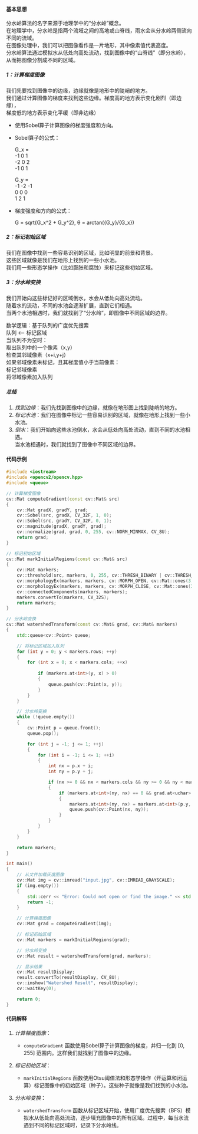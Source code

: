 #### 基本思想

分水岭算法的名字来源于地理学中的“分水岭”概念。<br>
在地理学中，分水岭是指两个流域之间的高地或山脊线，雨水会从分水岭两侧流向不同的流域。<br>
在图像处理中，我们可以把图像看作是一片地形，其中像素值代表高度。<br>
分水岭算法通过模拟水从低处向高处流动，找到图像中的“山脊线”（即分水岭），<br>
从而把图像分割成不同的区域。<br>

##### 1：计算梯度图像

我们先要找到图像中的边缘，边缘就像是地形中的陡峭的地方。<br>
我们通过计算图像的梯度来找到这些边缘。梯度高的地方表示变化剧烈（即边缘），<br>
梯度低的地方表示变化平缓（即非边缘）<br>
   - 使用Sobel算子计算图像的梯度强度和方向。<br>
   - Sobel算子的公式：<br>
     
     G_x = <br>
     -1  0  1 <br>
     -2  0  2 <br>
     -1  0  1<br>
     
     G_y = <br>
     -1  -2 -1 <br>
     0   0  0 <br>
     1   2   1
    
     
   - 梯度强度和方向的公式：

     G = sqrt{G_x^2 + G_y^2},  θ = arctan({G_y}/{G_x})


##### 2：标记初始区域

我们在图像中找到一些容易识别的区域，比如明显的前景和背景。<br>
这些区域就像是我们在地形上找到的一些小水池。<br>
我们用一些形态学操作（比如膨胀和腐蚀）来标记这些初始区域。<br>


##### 3：分水岭变换

我们开始向这些标记好的区域倒水，水会从低处向高处流动。<br>
随着水的流动，不同的水池会逐渐扩展，直到它们相遇。<br>
当两个水池相遇时，我们就找到了“分水岭”，即图像中不同区域的边界。<br>

数学逻辑：基于队列的广度优先搜索 <br>
    队列 <-- 标记区域 <br>
    当队列不为空时： <br>
    取出队列中的一个像素（x,y） <br>
    检查其邻域像素（x+i,y+j） <br>
    如果邻域像素未标记，且其梯度值小于当前像素： <br>
        标记邻域像素 <br>
        将邻域像素加入队列 <br>



##### 总结

1. *找到边缘*：我们先找到图像中的边缘，就像在地形图上找到陡峭的地方。<br>
2. *标记水池*：我们在图像中标记一些容易识别的区域，就像在地形上找到一些小水池。<br>
3. *倒水*：我们开始向这些水池倒水，水会从低处向高处流动，直到不同的水池相遇。<br>
           当水池相遇时，我们就找到了图像中不同区域的边界。<br>


#### 代码示例

```cpp
#include <iostream>
#include <opencv2/opencv.hpp>
#include <queue>

// 计算梯度图像
cv::Mat computeGradient(const cv::Mat& src) 
{
    cv::Mat gradX, gradY, grad;
    cv::Sobel(src, gradX, CV_32F, 1, 0);
    cv::Sobel(src, gradY, CV_32F, 0, 1);
    cv::magnitude(gradX, gradY, grad);
    cv::normalize(grad, grad, 0, 255, cv::NORM_MINMAX, CV_8U);
    return grad;
}

// 标记初始区域
cv::Mat markInitialRegions(const cv::Mat& src) 
{
    cv::Mat markers;
    cv::threshold(src, markers, 0, 255, cv::THRESH_BINARY | cv::THRESH_OTSU);
    cv::morphologyEx(markers, markers, cv::MORPH_OPEN, cv::Mat::ones(3, 3, CV_8U));
    cv::morphologyEx(markers, markers, cv::MORPH_CLOSE, cv::Mat::ones(3, 3, CV_8U));
    cv::connectedComponents(markers, markers);
    markers.convertTo(markers, CV_32S);
    return markers;
}

// 分水岭变换
cv::Mat watershedTransform(const cv::Mat& grad, cv::Mat& markers) 
{
    std::queue<cv::Point> queue;

    // 将标记区域加入队列
    for (int y = 0; y < markers.rows; ++y) 
    {
        for (int x = 0; x < markers.cols; ++x)
        
            if (markers.at<int>(y, x) > 0) 
            {
                queue.push(cv::Point(x, y));
            }
        }
    }

    // 分水岭变换
    while (!queue.empty()) 
    {
        cv::Point p = queue.front();
        queue.pop();

        for (int j = -1; j <= 1; ++j) 
        {
            for (int i = -1; i <= 1; ++i) 
            {
                int nx = p.x + i;
                int ny = p.y + j;

                if (nx >= 0 && nx < markers.cols && ny >= 0 && ny < markers.rows) 
                {
                    if (markers.at<int>(ny, nx) == 0 && grad.at<uchar>(ny, nx) < grad.at<uchar>(p.y, p.x)) 
                    {
                        markers.at<int>(ny, nx) = markers.at<int>(p.y, p.x);
                        queue.push(cv::Point(nx, ny));
                    }
                }
            }
        }
    }

    return markers;
}

int main() 
{
    // 从文件加载灰度图像
    cv::Mat img = cv::imread("input.jpg", cv::IMREAD_GRAYSCALE);
    if (img.empty()) 
    {
        std::cerr << "Error: Could not open or find the image." << std::endl;
        return -1;
    }

    // 计算梯度图像
    cv::Mat grad = computeGradient(img);

    // 标记初始区域
    cv::Mat markers = markInitialRegions(grad);

    // 分水岭变换
    cv::Mat result = watershedTransform(grad, markers);

    // 显示结果
    cv::Mat resultDisplay;
    result.convertTo(resultDisplay, CV_8U);
    cv::imshow("Watershed Result", resultDisplay);
    cv::waitKey(0);

    return 0;
}
```

#### 代码解释

1. *计算梯度图像*：<br>
   - `computeGradient` 函数使用Sobel算子计算图像的梯度，并归一化到 [0, 255] 范围内。这样我们就找到了图像中的边缘。

2. *标记初始区域*：<br>
   - `markInitialRegions` 函数使用Otsu阈值法和形态学操作（开运算和闭运算）标记图像中的初始区域（种子）。这些种子就像是我们找到的小水池。

3. *分水岭变换*：<br>
   - `watershedTransform` 函数从标记区域开始，使用广度优先搜索（BFS）模拟水从低处向高处流动，逐步填充图像中的所有区域。过程中，每当水流遇到不同的标记区域时，记录下分水岭线。


